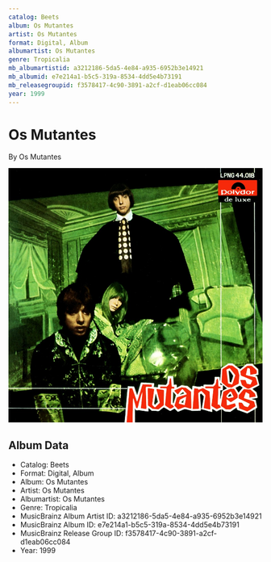 ```yaml
---
catalog: Beets
album: Os Mutantes
artist: Os Mutantes
format: Digital, Album
albumartist: Os Mutantes
genre: Tropicalia
mb_albumartistid: a3212186-5da5-4e84-a935-6952b3e14921
mb_albumid: e7e214a1-b5c5-319a-8534-4dd5e4b73191
mb_releasegroupid: f3578417-4c90-3891-a2cf-d1eab06cc084
year: 1999
---
```


# Os Mutantes

By Os Mutantes

![](../../assets/beetscovers/Os_Mutantes-Os_Mutantes.jpg)

## Album Data

- Catalog: Beets
- Format: Digital, Album
- Album: Os Mutantes
- Artist: Os Mutantes
- Albumartist: Os Mutantes
- Genre: Tropicalia
- MusicBrainz Album Artist ID: a3212186-5da5-4e84-a935-6952b3e14921
- MusicBrainz Album ID: e7e214a1-b5c5-319a-8534-4dd5e4b73191
- MusicBrainz Release Group ID: f3578417-4c90-3891-a2cf-d1eab06cc084
- Year: 1999

